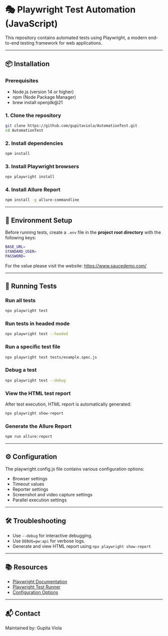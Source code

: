 
# 🎭 Playwright Test Automation (JavaScript)

This repository contains automated tests using Playwright, a modern end-to-end testing framework for web applications.

---

## 📦 Installation

### Prerequisites
- Node.js (version 14 or higher)
- npm (Node Package Manager)
- brew install openjdk@21

### 1. Clone the repository
```bash
git clone https://github.com/gupitaviola/AutomationTest.git
cd AutomationTest
```

### 2. Install dependencies
```bash
npm install
```

### 3. Install Playwright browsers
```bash
npx playwright install
```

### 4. Install Allure Report
```bash
npm install -g allure-commandline
```

---

## 🔧 Environment Setup
Before running tests, create a `.env` file in the **project root directory** with the following keys:
```bash
BASE_URL=
STANDARD_USER=
PASSWORD=
```
For the value please visit the website: https://www.saucedemo.com/

---

## 🚀 Running Tests
### Run all tests
```bash
npx playwright test
```

### Run tests in headed mode
```bash
npx playwright test --headed
```

### Run a specific test file
```bash
npx playwright test tests/example.spec.js
```

### Debug a test
```bash
npx playwright test --debug
```

### View the HTML test report
After test execution, HTML report is automatically generated:

```bash
npx playwright show-report
```
### Generate the Allure Report
```bash
npm run allure:report
```

---

## ⚙️ Configuration
The playwright.config.js file contains various configuration options:

- Browser settings
- Timeout values
- Reporter settings
- Screenshot and video capture settings
- Parallel execution settings

---

## 🛠 Troubleshooting

- Use `--debug` for interactive debugging.
- Use `DEBUG=pw:api` for verbose logs.
- Generate and view HTML report using `npx playwright show-report`

---

## 📚 Resources

- [Playwright Documentation](https://playwright.dev)
- [Playwright Test Runner](https://playwright.dev/docs/test-intro)
- [Configuration Options](https://playwright.dev/docs/test-configuration)

---

## 📬 Contact

Maintained by: Gupita Viola